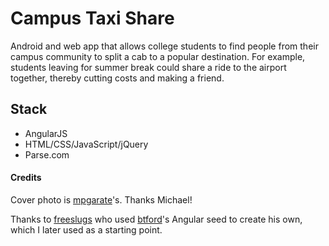 # Campus Taxi Share

Android and web app that allows college students to find people from their campus community to split a cab to a popular destination. For example, students leaving for summer break could share a ride to the airport together, thereby cutting costs and making a friend.

## Stack
 * AngularJS
 * HTML/CSS/JavaScript/jQuery
 * Parse.com

#### Credits

Cover photo is [mpgarate](https://github.com/freeslugs)'s. Thanks Michael!

Thanks to [freeslugs](https://github.com/freeslugs) who used [btford](https://github.com/btford)'s Angular seed to create his own, which I later used as a starting point.
